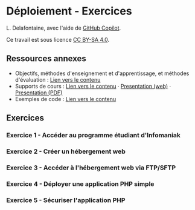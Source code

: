 # Déploiement - Exercices

L. Delafontaine, avec l'aide de
[GitHub Copilot](https://github.com/features/copilot).

Ce travail est sous licence [CC BY-SA 4.0][licence].

## Ressources annexes

- Objectifs, méthodes d'enseignement et d'apprentissage, et méthodes
  d'évaluation : [Lien vers le contenu](..)
- Supports de cours : [Lien vers le contenu](../01-supports-de-cours/README.md)
  ·
  [Presentation (web)](https://heig-vd-progserv-course.github.io/heig-vd-progserv2-course/03.01-deploiement/01-supports-de-cours/index.html)
  ·
  [Presentation (PDF)](https://heig-vd-progserv-course.github.io/heig-vd-progserv2-course/03.01-deploiement/01-supports-de-cours/03.01-deploiement-presentation.pdf)
- Exemples de code : [Lien vers le contenu](../02-exemples-de-code/)

## Exercices

### Exercice 1 - Accéder au programme étudiant d'Infomaniak

### Exercice 2 - Créer un hébergement web

### Exercice 3 - Accéder à l'hébergement web via FTP/SFTP

### Exercice 4 - Déployer une application PHP simple

### Exercice 5 - Sécuriser l'application PHP

[licence]:
	https://github.com/heig-vd-progserv-course/heig-vd-progserv2-course/blob/main/LICENSE.md
